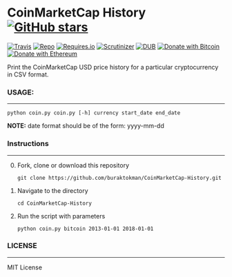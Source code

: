 # CoinMarketCap History [![GitHub stars](https://img.shields.io/github/stars/badges/shields.svg?style=social&label=Stars)](https://github.com/buraktokman/CoinMarketCap-History/)

[![Travis](https://img.shields.io/travis/rust-lang/rust.svg)](https://github.com/buraktokman/CoinMarketCap-History)
[![Repo](https://img.shields.io/badge/source-GitHub-303030.svg?maxAge=3600&style=flat-square)](https://github.com/buraktokman/CoinMarketCap-History)
[![Requires.io](https://img.shields.io/requires/github/celery/celery.svg)](https://requires.io/github/buraktokman/CoinMarketCap-History/requirements/?branch=master)
[![Scrutinizer](https://img.shields.io/scrutinizer/g/filp/whoops.svg)](https://github.com/buraktokman/CoinMarketCap-History)
[![DUB](https://img.shields.io/dub/l/vibe-d.svg)](https://choosealicense.com/licenses/mit/)
[![Donate with Bitcoin](https://img.shields.io/badge/Donate-BTC-orange.svg)](https://blockchain.info/address/17dXgYr48j31myKiAhnM5cQx78XBNyeBWM)
[![Donate with Ethereum](https://img.shields.io/badge/Donate-ETH-blue.svg)](https://etherscan.io/address/91dd20538de3b48493dfda212217036257ae5150)

Print the CoinMarketCap USD price history for a particular cryptocurrency in CSV format.

### USAGE:
------
`python coin.py coin.py [-h] currency start_date end_date`

**NOTE:** date format should be of the form: yyyy-mm-dd

### Instructions
------

0. Fork, clone or download this repository

    `git clone https://github.com/buraktokman/CoinMarketCap-History.git`

1. Navigate to the directory

    `cd CoinMarketCap-History`

2. Run the script with parameters

    `python coin.py bitcoin 2013-01-01 2018-01-01`

### LICENSE
------

MIT License
